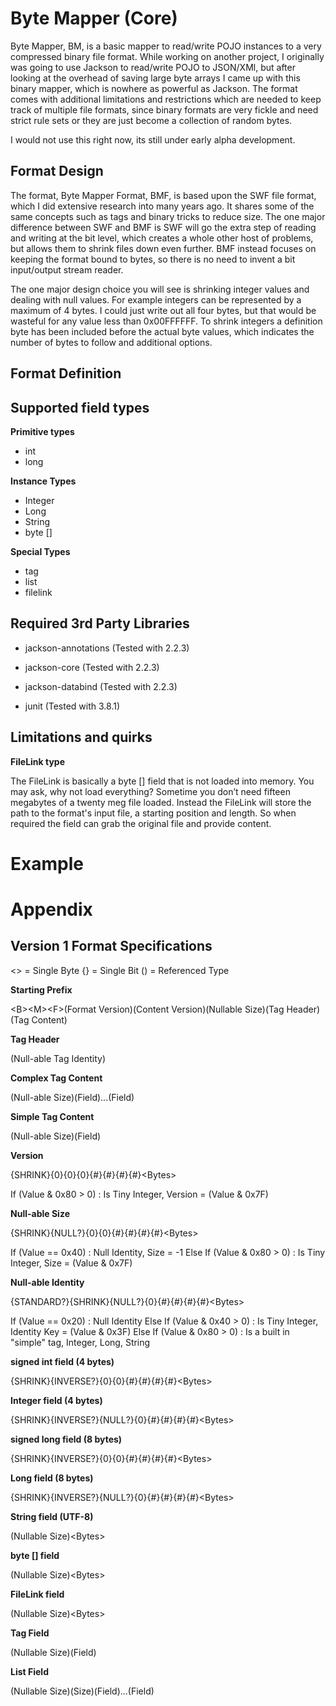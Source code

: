 Byte Mapper (Core)
============

Byte Mapper, BM, is a basic mapper to read/write POJO instances to a very compressed binary file format.  While working on another project, I originally was going to use Jackson to read/write POJO to JSON/XMl, but after looking at the overhead of saving large byte arrays I came up with this binary mapper, which is nowhere as powerful as Jackson.  The format comes with additional limitations and restrictions which are needed to keep track of multiple file formats, since binary formats are very fickle and need strict rule sets or they are just become a collection of random bytes.

I would not use this right now, its still under early alpha development.

Format Design
------------

The format, Byte Mapper Format, BMF, is based upon the SWF file format, which I did extensive research into many years ago.  It shares some of the same concepts such as tags and binary tricks to reduce size.  The one major difference between SWF and BMF is SWF will go the extra step of reading and writing at the bit level, which creates a whole other host of problems, but allows them to shrink files down even further.  BMF instead focuses on keeping the format bound to bytes, so there is no need to invent a bit input/output stream reader.

The one major design choice you will see is shrinking integer values and dealing with null values.  For example integers can be represented by a maximum of 4 bytes.  I could just write out all four bytes, but that would be wasteful for any value less than 0x00FFFFFF.  To shrink integers a definition byte has been included before the actual byte values, which indicates the number of bytes to follow and additional options.

Format Definition  
------------

Supported field types
------------

**Primitive types**

* int
* long

**Instance Types**

* Integer
* Long
* String
* byte []

**Special Types**

* tag
* list
* filelink

Required 3rd Party Libraries
------------

* jackson-annotations (Tested with 2.2.3)
* jackson-core (Tested with 2.2.3)
* jackson-databind (Tested with 2.2.3)

* junit (Tested with 3.8.1)

Limitations and quirks
------------

**FileLink type**

The FileLink is basically a byte [] field that is not loaded into memory.  You may ask, why not load everything?  Sometime you don’t need fifteen megabytes of a twenty meg file loaded.  Instead the FileLink will store the path to the format's input file, a starting position and length.  So when required the field can grab the original file and provide content.

Example
============


Appendix
============

Version 1 Format Specifications
------------

&lt;&gt; = Single Byte
{} = Single Bit
() = Referenced Type

**Starting Prefix**

&lt;B&gt;&lt;M&gt;&lt;F&gt;(Format Version)(Content Version)(Nullable Size)(Tag Header)(Tag Content)

**Tag Header**

(Null-able Tag Identity)

**Complex Tag Content**

(Null-able Size)(Field)...(Field)

**Simple Tag Content**

(Null-able Size)(Field)

**Version**

{SHRINK}{0}{0}{0}{#}{#}{#}{#}&lt;Bytes&gt;

If (Value & 0x80 > 0) : Is Tiny Integer, Version = (Value & 0x7F)

**Null-able Size**

{SHRINK}{NULL?}{0}{0}{#}{#}{#}{#}&lt;Bytes&gt;

If (Value == 0x40) : Null Identity, Size = -1
Else If (Value & 0x80 > 0) : Is Tiny Integer, Size = (Value & 0x7F)

**Null-able Identity**

{STANDARD?}{SHRINK}{NULL?}{0}{#}{#}{#}{#}&lt;Bytes&gt;

If (Value == 0x20) : Null Identity
Else If (Value & 0x40 > 0) : Is Tiny Integer, Identity Key = (Value & 0x3F)
Else If (Value & 0x80 > 0) : Is a built in "simple" tag, Integer, Long, String

**signed int field (4 bytes)**

{SHRINK}{INVERSE?}{0}{0}{#}{#}{#}{#}&lt;Bytes&gt;

**Integer field (4 bytes)**

{SHRINK}{INVERSE?}{NULL?}{0}{#}{#}{#}{#}&lt;Bytes&gt;

**signed long field (8 bytes)**

{SHRINK}{INVERSE?}{0}{0}{#}{#}{#}{#}&lt;Bytes&gt;

**Long field (8 bytes)**

{SHRINK}{INVERSE?}{NULL?}{0}{#}{#}{#}{#}&lt;Bytes&gt;

**String field (UTF-8)**

(Nullable Size)&lt;Bytes&gt;

**byte [] field**

(Nullable Size)&lt;Bytes&gt;

**FileLink field**

(Nullable Size)&lt;Bytes&gt;

**Tag Field**

(Nullable Size)(Field)

**List Field**

(Nullable Size)(Size)(Field)...(Field)
